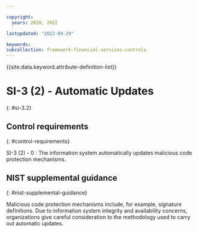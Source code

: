 ```yaml
---

copyright:
  years: 2020, 2022

lastupdated: "2022-09-29"

keywords: 
subcollection: framework-financial-services-controls
---
```


{{site.data.keyword.attribute-definition-list}}

               
# SI-3 (2) - Automatic Updates
{: #si-3.2}

## Control requirements
{: #control-requirements}

SI-3 (2) - 0
    : The information system automatically updates malicious code protection mechanisms.

## NIST supplemental guidance
{: #nist-supplemental-guidance}

Malicious code protection mechanisms include, for example, signature definitions. Due to information system integrity and availability concerns, organizations give careful consideration to the methodology used to carry out automatic updates.



